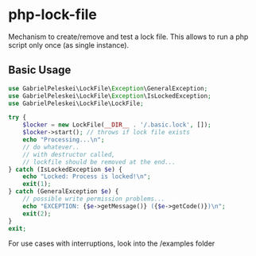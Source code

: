 # php-lock-file

Mechanism to create/remove and test a lock file.
This allows to run a php script only once (as single instance).

Basic Usage
-----------
```php
use GabrielPeleskei\LockFile\Exception\GeneralException;
use GabrielPeleskei\LockFile\Exception\IsLockedException;
use GabrielPeleskei\LockFile\LockFile;

try {
    $locker = new LockFile(__DIR__ . '/.basic.lock', []);
    $locker->start(); // throws if lock file exists
    echo "Processing...\n";
    // do whatever..
    // with destructor called,
    // lockfile should be removed at the end...
} catch (IsLockedException $e) {
    echo "Locked: Process is locked!\n";
    exit(1);
} catch (GeneralException $e) {
    // possible write permission problems...
    echo "EXCEPTION: {$e->getMessage()} ({$e->getCode()})\n";
    exit(2);
}
exit;

```
For use cases with interruptions, look into the /examples folder